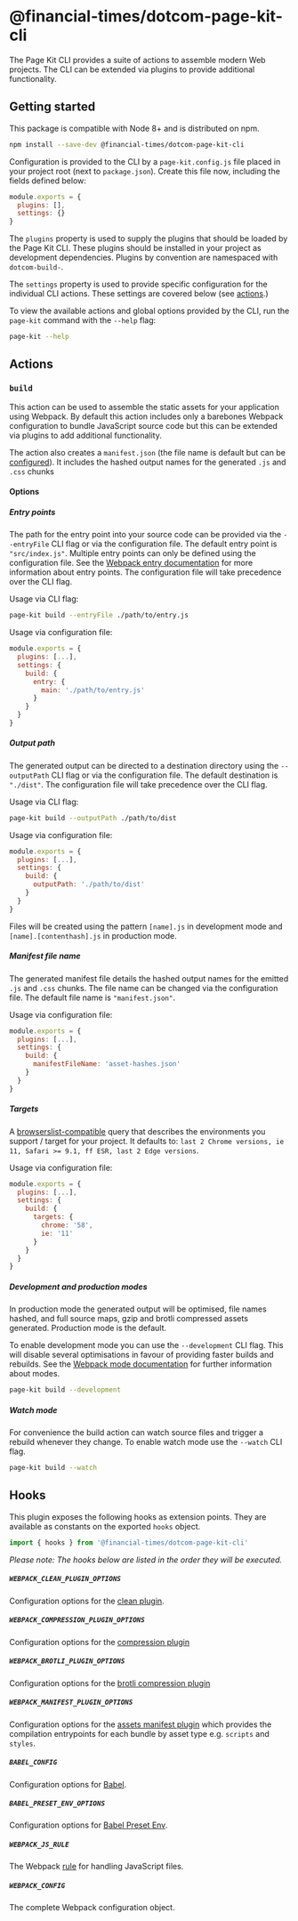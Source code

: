 # @financial-times/dotcom-page-kit-cli

The Page Kit CLI provides a suite of actions to assemble modern Web projects. The CLI can be extended via plugins to provide additional functionality.


## Getting started

This package is compatible with Node 8+ and is distributed on npm.

```sh
npm install --save-dev @financial-times/dotcom-page-kit-cli
```

Configuration is provided to the CLI by a `page-kit.config.js` file placed in your project root (next to `package.json`). Create this file now, including the fields defined below:

```js
module.exports = {
  plugins: [],
  settings: {}
}
```

The `plugins` property is used to supply the plugins that should be loaded by the Page Kit CLI. These plugins should be installed in your project as development dependencies. Plugins by convention are namespaced with `dotcom-build-`.

The `settings` property is used to provide specific configuration for the individual CLI actions. These settings are covered below (see [actions](#actions).)

To view the available actions and global options provided by the CLI, run the `page-kit` command with the `--help` flag:

```sh
page-kit --help
```


## Actions

### `build`

This action can be used to assemble the static assets for your application using Webpack. By default this action includes only a barebones Webpack configuration to bundle JavaScript source code but this can be extended via plugins to add additional functionality.

The action also creates a `manifest.json` (the file name is default but can be [configured](#Manifest-file-name)). It includes the hashed output names for the generated `.js` and `.css` chunks

#### Options

##### Entry points

The path for the entry point into your source code can be provided via the `--entryFile` CLI flag or via the configuration file. The default entry point is `"src/index.js"`. Multiple entry points can only be defined using the configuration file. See the [Webpack entry documentation] for more information about entry points. The configuration file will take precedence over the CLI flag.

[Webpack entry documentation]: https://webpack.js.org/concepts/entry-points/

Usage via CLI flag:

```sh
page-kit build --entryFile ./path/to/entry.js
```

Usage via configuration file:

```js
module.exports = {
  plugins: [...],
  settings: {
    build: {
      entry: {
        main: './path/to/entry.js'
      }
    }
  }
}
```

##### Output path

The generated output can be directed to a destination directory using the `--outputPath` CLI flag or via the configuration file. The default destination is `"./dist"`. The configuration file will take precedence over the CLI flag.

Usage via CLI flag:

```sh
page-kit build --outputPath ./path/to/dist
```

Usage via configuration file:

```js
module.exports = {
  plugins: [...],
  settings: {
    build: {
      outputPath: './path/to/dist'
    }
  }
}
```

Files will be created using the pattern `[name].js` in development mode and `[name].[contenthash].js` in production mode.

##### Manifest file name

The generated manifest file details the hashed output names for the emitted `.js` and `.css` chunks. The file name can be changed via the configuration file. The default file name is `"manifest.json"`.

Usage via configuration file:

```js
module.exports = {
  plugins: [...],
  settings: {
    build: {
      manifestFileName: 'asset-hashes.json'
    }
  }
}
```

##### Targets

A [browserslist-compatible] query that describes the environments you support / target for your project. It defaults to: `last 2 Chrome versions, ie 11, Safari >= 9.1, ff ESR, last 2 Edge versions`.

Usage via configuration file:

```js
module.exports = {
  plugins: [...],
  settings: {
    build: {
      targets: {
        chrome: '58',
        ie: '11'
      }
    }
  }
}
```

[browserslist-compatible]: https://github.com/browserslist/browserslist

##### Development and production modes

In production mode the generated output will be optimised, file names hashed, and full source maps, gzip and brotli compressed assets generated. Production mode is the default.

To enable development mode you can use the `--development` CLI flag. This will disable several optimisations in favour of providing faster builds and rebuilds. See the [Webpack mode documentation] for further information about modes.

```sh
page-kit build --development
```

[Webpack mode documentation]: https://webpack.js.org/concepts/mode/

##### Watch mode

For convenience the build action can watch source files and trigger a rebuild whenever they change. To enable watch mode use the `--watch` CLI flag.

```sh
page-kit build --watch
```


## Hooks

This plugin exposes the following hooks as extension points. They are available as constants on the exported `hooks` object.

```js
import { hooks } from '@financial-times/dotcom-page-kit-cli'
```

_Please note: The hooks below are listed in the order they will be executed._

##### `WEBPACK_CLEAN_PLUGIN_OPTIONS`

Configuration options for the [clean plugin](https://github.com/johnagan/clean-webpack-plugin).

##### `WEBPACK_COMPRESSION_PLUGIN_OPTIONS`

Configuration options for the [compression plugin](https://github.com/webpack-contrib/compression-webpack-plugin)

##### `WEBPACK_BROTLI_PLUGIN_OPTIONS`

Configuration options for the [brotli compression plugin](https://github.com/mynameiswhm/brotli-webpack-plugin)

##### `WEBPACK_MANIFEST_PLUGIN_OPTIONS`

Configuration options for the [assets manifest plugin](https://github.com/webdeveric/webpack-assets-manifest) which provides the compilation entrypoints for each bundle by asset type e.g. `scripts` and `styles`.

##### `BABEL_CONFIG`

Configuration options for [Babel](https://babeljs.io/docs/en/options).

##### `BABEL_PRESET_ENV_OPTIONS`

Configuration options for [Babel Preset Env](https://babeljs.io/docs/en/babel-preset-env#options).

##### `WEBPACK_JS_RULE`

The Webpack [rule] for handling JavaScript files.

[rule]: https://webpack.js.org/configuration/module/#rule

##### `WEBPACK_CONFIG`

The complete Webpack configuration object.
